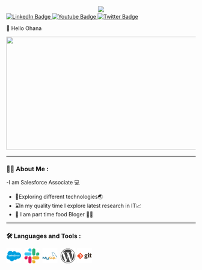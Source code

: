 <div id="header" align="center">
  <img src="https://media.giphy.com/media/SUcApSWjPwQMARvcM8/giphy.gif" width="100"/>
</div>
<div id="badges">
  <a href="your-linkedin-URL">
    <img src="https://img.shields.io/badge/LinkedIn-blue?style=for-the-badge&logo=linkedin&logoColor=white" alt="LinkedIn Badge"/>
  </a>
  <a href="your-youtube-URL">
    <img src="https://img.shields.io/badge/YouTube-red?style=for-the-badge&logo=youtube&logoColor=white" alt="Youtube Badge"/>
  </a>
  <a href="your-twitter-URL">
    <img src="https://img.shields.io/badge/Twitter-blue?style=for-the-badge&logo=twitter&logoColor=white" alt="Twitter Badge"/>
  </a>
</div>

👋 Hello Ohana

<!---
Bhagyashri-Dande/Bhagyashri-Dande is a ✨ special ✨ repository because its `README.md` (this file) appears on your GitHub profile.
You can click the Preview link to take a look at your changes.
--->
<div align="center">
  <img src="https://media.giphy.com/media/DivlOk2S7HzyOTc7my/giphy.gif" width="600" height="300"/>
</div>

---

### :woman_technologist: About Me :


-I am Salesforce Associate :computer:
-	:seedling:Exploring different technologies:earth_asia:
- :hourglass:In my quality time I explore latest research in IT:chart_with_upwards_trend:	 
-	:stew: I am part time food Bloger :cookie::curry:

---

### :hammer_and_wrench: Languages and Tools :

<div>
  
  <img src="https://github.com/devicons/devicon/blob/master/icons/salesforce/salesforce-plain.svg" title="Salesforce"  alt="SalesforceL" width="40" height="40"/>&nbsp;
    <img src="https://github.com/devicons/devicon/blob/master/icons/slack/slack-original.svg" title="Slack"  alt="Slack" width="40" height="40"/>&nbsp;
  <img src="https://github.com/devicons/devicon/blob/master/icons/mysql/mysql-original-wordmark.svg" title="MySQL"  alt="MySQL" width="40" height="40"/>&nbsp;
 <img src="https://github.com/devicons/devicon/blob/master/icons/wordpress/wordpress-plain.svg"  title="Wordpress" alt="wordpress" width="40" height="40"/>
  <img src="https://github.com/devicons/devicon/blob/master/icons/git/git-original-wordmark.svg" title="Git" alt="Git" width="40" height="40"/>
</div>


